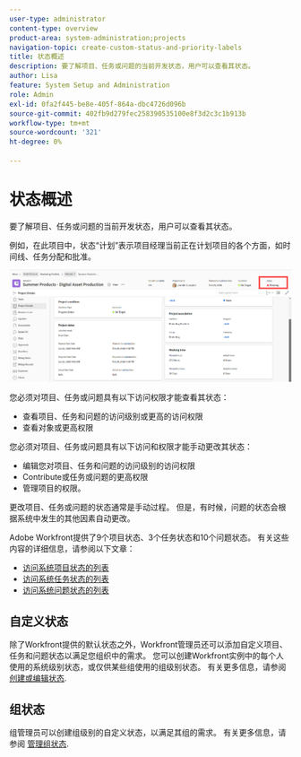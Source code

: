 ```yaml
---
user-type: administrator
content-type: overview
product-area: system-administration;projects
navigation-topic: create-custom-status-and-priority-labels
title: 状态概述
description: 要了解项目、任务或问题的当前开发状态，用户可以查看其状态。
author: Lisa
feature: System Setup and Administration
role: Admin
exl-id: 0fa2f445-be8e-405f-864a-dbc4726d096b
source-git-commit: 402fb9d279fec258390535100e8f3d2c3c1b913b
workflow-type: tm+mt
source-wordcount: '321'
ht-degree: 0%

---
```


# 状态概述

<!-- Audited: 01/2024 -->

要了解项目、任务或问题的当前开发状态，用户可以查看其状态。

例如，在此项目中，状态“计划”表示项目经理当前正在计划项目的各个方面，如时间线、任务分配和批准。

![示例项目状态](assets/statuses-overview.png)

您必须对项目、任务或问题具有以下访问权限才能查看其状态：

* 查看项目、任务和问题的访问级别或更高的访问权限
* 查看对象或更高权限

您必须对项目、任务或问题具有以下访问和权限才能手动更改其状态：

* 编辑您对项目、任务和问题的访问级别的访问权限
* Contribute或任务或问题的更高权限
* 管理项目的权限。

更改项目、任务或问题的状态通常是手动过程。 但是，有时候，问题的状态会根据系统中发生的其他因素自动更改。

Adobe Workfront提供了9个项目状态、3个任务状态和10个问题状态。 有关这些内容的详细信息，请参阅以下文章：

* [访问系统项目状态的列表](../../../administration-and-setup/customize-workfront/creating-custom-status-and-priority-labels/project-statuses.md)
* [访问系统任务状态的列表](../../../administration-and-setup/customize-workfront/creating-custom-status-and-priority-labels/task-statuses.md)
* [访问系统问题状态的列表](../../../administration-and-setup/customize-workfront/creating-custom-status-and-priority-labels/issue-statuses.md)

## 自定义状态

除了Workfront提供的默认状态之外，Workfront管理员还可以添加自定义项目、任务和问题状态以满足您组织中的需求。 您可以创建Workfront实例中的每个人使用的系统级别状态，或仅供某些组使用的组级别状态。 有关更多信息，请参阅 [创建或编辑状态](../../../administration-and-setup/customize-workfront/creating-custom-status-and-priority-labels/create-or-edit-a-status.md).

## 组状态

组管理员可以创建组级别的自定义状态，以满足其组的需求。 有关更多信息，请参阅 [管理组状态](../../../administration-and-setup/manage-groups/manage-group-statuses/manage-group-statuses.md).
